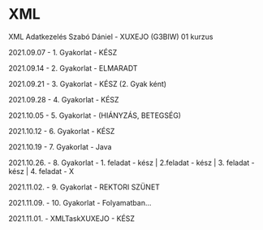 # XML
XML Adatkezelés
Szabó Dániel - XUXEJO (G3BIW)
01 kurzus

2021.09.07 - 1. Gyakorlat - KÉSZ

2021.09.14 - 2. Gyakorlat - ELMARADT

2021.09.21 - 3. Gyakorlat - KÉSZ (2. Gyak ként)

2021.09.28 - 4. Gyakorlat - KÉSZ

2021.10.05 - 5. Gyakorlat - (HIÁNYZÁS, BETEGSÉG)

2021.10.12 - 6. Gyakorlat - KÉSZ

2021.10.19 - 7. Gyakorlat - Java

2021.10.26. - 8. Gyakorlat - 1. feladat - kész | 2.feladat - kész | 3. feladat - kész | 4. feladat - X

2021.11.02. - 9. Gyakorlat - REKTORI SZÜNET

2021.11.09. - 10. Gyakorlat - Folyamatban...

2021.11.01. - XMLTaskXUXEJO - KÉSZ
